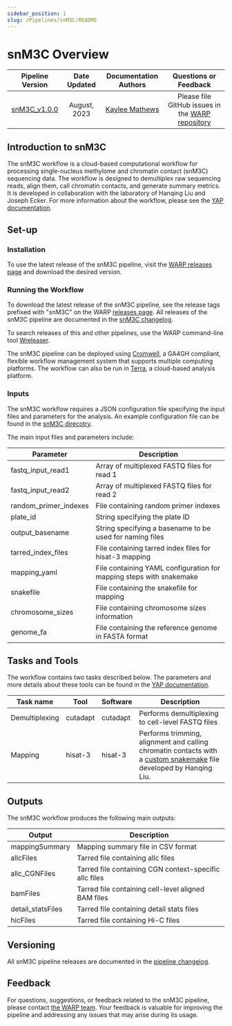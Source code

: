```yaml
---
sidebar_position: 1
slug: /Pipelines/snM3C/README
---
```

# snM3C Overview

| Pipeline Version | Date Updated | Documentation Authors | Questions or Feedback |
| :----: | :---: | :----: | :--------------: |
| [snM3C_v1.0.0](https://github.com/yourusername/snM3C/releases) | August, 2023 | [Kaylee Mathews](mailto:warp-pipelines-help@broadinsitute.org) | Please file GitHub issues in the [WARP repository](https://github.com/broadinstitute/warp/issues) |


## Introduction to snM3C

The snM3C workflow is a cloud-based computational workflow for processing single-nucleus methylome and chromatin contact (snM3C) sequencing data. The workflow is designed to demultiplex raw sequencing reads, align them, call chromatin contacts, and generate summary metrics. It is developed in collaboration with the laboratory of Hanqing Liu and Joseph Ecker. For more information about the workflow, please see the [YAP documentation](https://hq-1.gitbook.io/mc/).

## Set-up

### Installation

To use the latest release of the snM3C pipeline, visit the [WARP releases page](https://github.com/broadinstitute/warp/releases) and download the desired version.

<!--- Add a comment about running an old version of the workflow --->

### Running the Workflow

To download the latest release of the snM3C pipeline, see the release tags prefixed with "snM3C" on the WARP [releases page](https://github.com/broadinstitute/warp/releases). All releases of the snM3C pipeline are documented in the [snM3C changelog](https://github.com/broadinstitute/warp/blob/develop/pipelines/broad/skylab/snM3C/snM3C.changelog.md). 

To search releases of this and other pipelines, use the WARP command-line tool [Wreleaser](https://github.com/broadinstitute/warp/tree/develop/wreleaser).

<!--- add a comment about running an old version of the workflow --->

The snM3C pipeline can be deployed using [Cromwell](https://cromwell.readthedocs.io/en/stable/), a GA4GH compliant, flexible workflow management system that supports multiple computing platforms. The workflow can also be run in [Terra](https://app.terra.bio), a cloud-based analysis platform. 

### Inputs

The snM3C workflow requires a JSON configuration file specifying the input files and parameters for the analysis. An example configuration file can be found in the [snM3C direcotry](https://github.com/broadinstitute/warp/blob/develop/pipelines/skylab/snM3C/snM3C_inputs.json).

The main input files and parameters include:

| Parameter | Description |
| ---| --- |
| fastq_input_read1 | Array of multiplexed FASTQ files for read 1 |
| fastq_input_read2 | Array of multiplexed FASTQ files for read 2 |
| random_primer_indexes | File containing random primer indexes |
| plate_id | String specifying the plate ID |
| output_basename | String specifying a basename to be used for naming files |
| tarred_index_files | File containing tarred index files for hisat-3 mapping |
| mapping_yaml | File containing YAML configuration for mapping steps with snakemake | 
| snakefile | File containing the snakefile for mapping |
| chromosome_sizes | File containing chromosome sizes information |
| genome_fa | File containing the reference genome in FASTA format | 


## Tasks and Tools
The workflow contains two tasks described below. The parameters and more details about these tools can be found in the [YAP documentation](https://hq-1.gitbook.io/mc/).

| Task name | Tool | Software | Description |
| --- | --- | --- | --- |
| Demultiplexing | cutadapt | cutadapt | Performs demultiplexing to cell-level FASTQ files |
| Mapping | hisat-3 | hisat-3 | Performs trimming, alignment and calling chromatin contacts with a [custom snakemake](https://github.com/broadinstitute/warp/blob/develop/pipelines/skylab/snM3C/Config%20files/Snakemake-file/Snakefile) file developed by Hanqing Liu. |

## Outputs

The snM3C workflow produces the following main outputs:

| Output | Description | 
| ---| --- |
| mappingSummary | Mapping summary file in CSV format |
| allcFiles | Tarred file containing allc files |
| allc_CGNFiles| Tarred file containing CGN context-specific allc files | 
| bamFiles | Tarred file containing cell-level aligned BAM files |
| detail_statsFiles | Tarred file containing detail stats files | 
| hicFiles | Tarred file containing Hi-C files |


## Versioning

All snM3C pipeline releases are documented in the [pipeline changelog](https://github.com/yourusername/snM3C/blob/main/changelog.md).

<!--- Citing the pipeline will go here --->

## Feedback

For questions, suggestions, or feedback related to the snM3C pipeline, please contact [the WARP team](mailto:warp-pipelines-help@broadinstitute.org). Your feedback is valuable for improving the pipeline and addressing any issues that may arise during its usage.

<!--- Validation will go here --->



<!--- FAQs will go here --->


